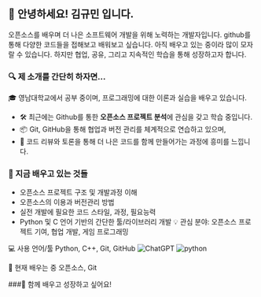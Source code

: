 
## 👋 안녕하세요! 김규민 입니다.
오픈소스를 배우며 더 나은 소프트웨어 개발을 위해 노력하는 개발자입니다.
github를 통해 다양한 코드들을 접해보고 배워보고 싶습니다.
아직 배우고 있는 중이라 많이 모자랄 수 있습니다.
하지만 협업, 공유, 그리고 지속적인 학습을 통해 성장하고자 합니다.

### 🔍 제 소개를 간단히 하자면...
🎓 영남대학교에서 공부 중이며, 프로그래밍에 대한 이론과 실습을 배우고 있습니다.
- 🛠️ 최근에는 Github를 통한 **오픈소스 프로젝트 분석**에 관심을 갖고 학습 중입니다.
- 📦 Git, GitHub을 통해 협업과 버전 관리를 체계적으로 연습하고 있으며,
- 💬 코드 리뷰와 토론을 통해 더 나은 코드를 함께 만들어가는 과정에 흥미를 느낍니다.

### 🌱 지금 배우고 있는 것들
- 오픈소스 프로젝트 구조 및 개발과정 이해
- 오픈소스의 이용과 버전관리 방법
- 실전 개발에 필요한 코드 스타일, 과정, 필요능력
- Python 및 C 언어 기반의 간단한 툴/라이브러리 개발
💡 관심 분야: 오픈소스 프로젝트 기여, 협업 개발, 게임 프로그래밍

💻 사용 언어/툴
Python, C++, Git, GitHub
![ChatGPT](https://img.shields.io/badge/chatGPT-74aa9c?style=for-the-badge&logo=openai&logoColor=white)
![python](https://img.shields.io/badge/%3Cimg%20src%3D%22https%3A%2F%2Fimg.shields.io%2Fbadge%2FPython-3766AB%3Fstyle%3Dflat-square%26logo%3DPython%26logoColor%3Dwhite%22%2F%3E)


📘 현재 배우는 중
오픈소스, Git

###🤝 함께 배우고 성장하고 싶어요!
